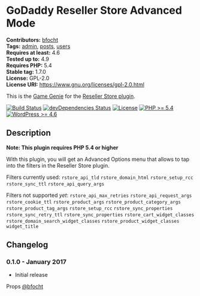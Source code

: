 # GoDaddy Reseller Store Advanced Mode #
**Contributors:** [bfocht](https://profiles.wordpress.org/bfocht)  
**Tags:**              [admin](https://wordpress.org/plugins/tags/admin/), [posts](https://wordpress.org/plugins/tags/posts/), [users](https://wordpress.org/plugins/tags/users/)  
**Requires at least:** 4.6  
**Tested up to:**      4.9  
**Requires PHP:**      5.4  
**Stable tag:**        1.7.0  
**License:**           GPL-2.0  
**License URI:**       https://www.gnu.org/licenses/gpl-2.0.html  

This is the [Game Genie](https://en.wikipedia.org/wiki/Game_Genie) for the [Reseller Store plugin](https://github.com/godaddy/wp-reseller-store/).

[![Build Status](https://travis-ci.org/Resellers/wp-reseller-store-advanced-mode.svg?branch=master)](https://travis-ci.org/Resellers/wp-reseller-store-advanced-mode) [![devDependencies Status](https://david-dm.org/Resellers/wp-reseller-store-advanced-mode/master/dev-status.svg)](https://david-dm.org/Resellers/wp-reseller-store-advanced-mode/master?type=dev) [![License](https://img.shields.io/badge/license-GPL--2.0-brightgreen.svg)](https://github.com/Resellers/wp-reseller-store-advanced-mode/blob/master/license.txt) [![PHP >= 5.4](https://img.shields.io/badge/php-%3E=%205.4-8892bf.svg)](https://secure.php.net/supported-versions.php) [![WordPress >= 4.6](https://img.shields.io/badge/wordpress-%3E=%204.6-blue.svg)](https://wordpress.org/download/release-archive/)  

## Description ##

**Note: This plugin requires PHP 5.4 or higher**

With this plugin, you will get an Advanced Options menu that allows to tap into the filters in the Reseller Store plugin.

Filters currently used:
    `rstore_api_tld`
    `rstore_domain_html`
    `rstore_setup_rcc`
    `rstore_sync_ttl`
    `rstore_api_query_args`

Filters not supported _yet_:
    `rstore_api_max_retries`
    `rstore_api_request_args`
    `rstore_cookie_ttl`
    `rstore_product_args`
    `rstore_product_category_args`
    `rstore_product_tag_args`
    `rstore_setup_rcc`
    `rstore_sync_properties`
    `rstore_sync_retry_ttl`
    `rstore_sync_properties`
    `rstore_cart_widget_classes`
    `rstore_domain_search_widget_classes`
    `rstore_product_widget_classes`
    `widget_title`


## Changelog ##

### 0.1.0 - January 2017 ###

* Initial release

Props [@bfocht](https://github.com/bfocht)
